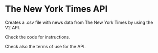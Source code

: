 # The New York Times API
Creates a .csv file with news data from The New York Times by using the V2 API.

Check the code for instructions.

Check also the terms of use for the API.

